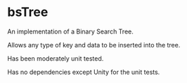 # bsTree
An implementation of a Binary Search Tree.

Allows any type of key and data to be inserted into the tree.

Has been moderately unit tested.

Has no dependencies except Unity for the unit tests.
